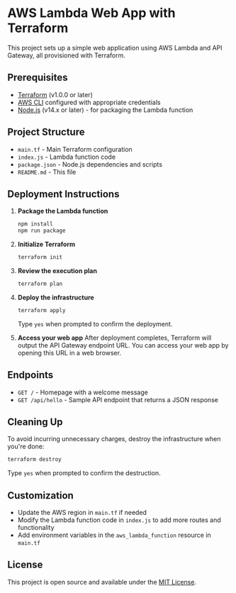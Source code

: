 # AWS Lambda Web App with Terraform

This project sets up a simple web application using AWS Lambda and API Gateway, all provisioned with Terraform.

## Prerequisites

- [Terraform](https://www.terraform.io/downloads.html) (v1.0.0 or later)
- [AWS CLI](https://aws.amazon.com/cli/) configured with appropriate credentials
- [Node.js](https://nodejs.org/) (v14.x or later) - for packaging the Lambda function

## Project Structure

- `main.tf` - Main Terraform configuration
- `index.js` - Lambda function code
- `package.json` - Node.js dependencies and scripts
- `README.md` - This file

## Deployment Instructions

1. **Package the Lambda function**
   ```bash
   npm install
   npm run package
   ```

2. **Initialize Terraform**
   ```bash
   terraform init
   ```

3. **Review the execution plan**
   ```bash
   terraform plan
   ```

4. **Deploy the infrastructure**
   ```bash
   terraform apply
   ```
   Type `yes` when prompted to confirm the deployment.

5. **Access your web app**
   After deployment completes, Terraform will output the API Gateway endpoint URL. You can access your web app by opening this URL in a web browser.

## Endpoints

- `GET /` - Homepage with a welcome message
- `GET /api/hello` - Sample API endpoint that returns a JSON response

## Cleaning Up

To avoid incurring unnecessary charges, destroy the infrastructure when you're done:

```bash
terraform destroy
```
Type `yes` when prompted to confirm the destruction.

## Customization

- Update the AWS region in `main.tf` if needed
- Modify the Lambda function code in `index.js` to add more routes and functionality
- Add environment variables in the `aws_lambda_function` resource in `main.tf`

## License

This project is open source and available under the [MIT License](LICENSE).
